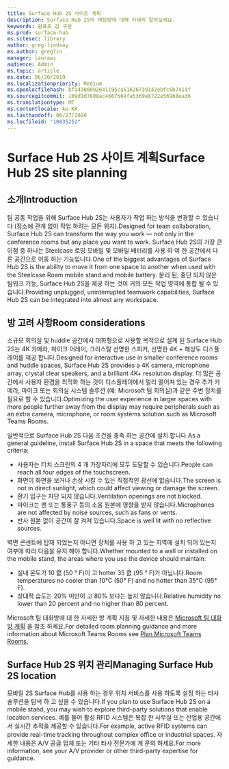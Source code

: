 ```yaml
---
title: Surface Hub 2S 사이트 계획
description: Surface Hub 2S의 채팅방에 대해 자세히 알아보세요.
keywords: 쉼표로 값 구분
ms.prod: surface-hub
ms.sitesec: library
author: greg-lindsay
ms.author: greglin
manager: laurawi
audience: Admin
ms.topic: article
ms.date: 06/20/2019
ms.localizationpriority: Medium
ms.openlocfilehash: bfa4380892641195ca51626739142ebfc6b7414f
ms.sourcegitcommit: 109d1d7608ac4667564fa5369e8722e569b8ea36
ms.translationtype: MT
ms.contentlocale: ko-KR
ms.lasthandoff: 06/27/2020
ms.locfileid: "10835252"
---
```

# <span data-ttu-id="492dd-104">Surface Hub 2S 사이트 계획</span><span class="sxs-lookup"><span data-stu-id="492dd-104">Surface Hub 2S site planning</span></span>

## <span data-ttu-id="492dd-105">소개</span><span class="sxs-lookup"><span data-stu-id="492dd-105">Introduction</span></span>

<span data-ttu-id="492dd-106">팀 공동 작업을 위해 Surface Hub 2S는 사용자가 작업 하는 방식을 변경할 수 있습니다 (장소에 관계 없이 작업 하려는 모든 위치).</span><span class="sxs-lookup"><span data-stu-id="492dd-106">Designed for team collaboration, Surface Hub 2S can transform the way you work  —  not only in the conference rooms but any place you want to work.</span></span> <span data-ttu-id="492dd-107">Surface Hub 2S의 가장 큰 이점 중 하나는 Steelcase 로밍 모바일 및 모바일 배터리를 사용 하 여 한 공간에서 다른 공간으로 이동 하는 기능입니다.</span><span class="sxs-lookup"><span data-stu-id="492dd-107">One of the biggest advantages of Surface Hub 2S is the ability to move it from one space to another when used with the Steelcase Roam mobile stand and mobile battery.</span></span> <span data-ttu-id="492dd-108">분리 된, 중단 되지 않은 팀워크 기능, Surface Hub 2S을 제공 하는 것이 거의 모든 작업 영역에 통합 될 수 있습니다.</span><span class="sxs-lookup"><span data-stu-id="492dd-108">Providing unplugged, uninterrupted teamwork capabilities, Surface Hub 2S can be integrated into almost any workspace.</span></span>

## <span data-ttu-id="492dd-109">방 고려 사항</span><span class="sxs-lookup"><span data-stu-id="492dd-109">Room considerations</span></span>

<span data-ttu-id="492dd-110">소규모 회의실 및 huddle 공간에서 대화형으로 사용할 목적으로 설계 된 Surface Hub 2S는 4K 카메라, 마이크 어레이, 크리스탈 선명한 스피커, 선명한 4K + 해상도 디스플레이를 제공 합니다.</span><span class="sxs-lookup"><span data-stu-id="492dd-110">Designed for interactive use in smaller conference rooms and huddle spaces, Surface Hub 2S provides a 4K camera, microphone array, crystal clear speakers, and a brilliant 4K+ resolution display.</span></span> <span data-ttu-id="492dd-111">더 많은 공간에서 사용자 환경을 최적화 하는 것이 디스플레이에서 멀리 떨어져 있는 경우 추가 카메라, 마이크 또는 회의실 시스템 솔루션 (예: Microsoft 팀 회의실)과 같은 주변 장치를 필요로 할 수 있습니다.</span><span class="sxs-lookup"><span data-stu-id="492dd-111">Optimizing the user experience in larger spaces with more people further away from the display may require peripherals such as an extra camera, microphone, or room systems solution such as Microsoft Teams Rooms.</span></span>

<span data-ttu-id="492dd-112">일반적으로 Surface Hub 2S 다음 조건을 충족 하는 공간에 설치 합니다.</span><span class="sxs-lookup"><span data-stu-id="492dd-112">As a general guideline, install Surface Hub 2S in a space that meets the following criteria:</span></span>

- <span data-ttu-id="492dd-113">사용자는 터치 스크린의 4 개 가장자리에 모두 도달할 수 있습니다.</span><span class="sxs-lookup"><span data-stu-id="492dd-113">People can reach all four edges of the touchscreen.</span></span>
- <span data-ttu-id="492dd-114">화면이 화면을 보거나 손상 시킬 수 있는 직접적인 광선에 없습니다.</span><span class="sxs-lookup"><span data-stu-id="492dd-114">The screen is not in direct sunlight, which could affect viewing or damage the screen.</span></span>
- <span data-ttu-id="492dd-115">환기 입구는 차단 되지 않습니다.</span><span class="sxs-lookup"><span data-stu-id="492dd-115">Ventilation openings are not blocked.</span></span>
- <span data-ttu-id="492dd-116">마이크는 팬 또는 통풍구 등의 소음 원본에 영향을 받지 않습니다.</span><span class="sxs-lookup"><span data-stu-id="492dd-116">Microphones are not affected by noise sources, such as fans or vents.</span></span>
- <span data-ttu-id="492dd-117">반사 원본 없이 공간이 잘 켜져 있습니다.</span><span class="sxs-lookup"><span data-stu-id="492dd-117">Space is well lit with no reflective sources.</span></span>

<span data-ttu-id="492dd-118">벽면 콘센트에 탑재 되었는지 아니면 장치를 사용 하 고 있는 지역에 설치 되어 있는지 여부에 따라 다음을 유지 해야 합니다.</span><span class="sxs-lookup"><span data-stu-id="492dd-118">Whether mounted to a wall or installed on the mobile stand, the areas where you use the device should maintain:</span></span>

- <span data-ttu-id="492dd-119">실내 온도가 10 캜 (50 ° F)이 고 hotter 35 캜 (95 ° F)가 아닙니다.</span><span class="sxs-lookup"><span data-stu-id="492dd-119">Room temperatures no cooler than 10°C (50° F) and no hotter than 35°C  (95° F).</span></span>
- <span data-ttu-id="492dd-120">상대적 습도는 20% 미만이 고 80% 보다는 높지 않습니다.</span><span class="sxs-lookup"><span data-stu-id="492dd-120">Relative humidity no lower than 20 percent and no higher than 80 percent.</span></span>

<span data-ttu-id="492dd-121">Microsoft 팀 대화방에 대 한 자세한 방 계획 지침 및 자세한 내용은 [Microsoft 팀 대화방 계획](https://docs.microsoft.com/MicrosoftTeams/room-systems/skype-room-systems-v2-0) 을 참조 하세요.</span><span class="sxs-lookup"><span data-stu-id="492dd-121">For detailed room planning guidance and more information about Microsoft Teams Rooms see [Plan Microsoft Teams Rooms.](https://docs.microsoft.com/MicrosoftTeams/room-systems/skype-room-systems-v2-0)</span></span>

## <span data-ttu-id="492dd-122">Surface Hub 2S 위치 관리</span><span class="sxs-lookup"><span data-stu-id="492dd-122">Managing Surface Hub 2S location</span></span>

<span data-ttu-id="492dd-123">모바일 2S Surface Hub를 사용 하는 경우 위치 서비스를 사용 하도록 설정 하는 타사 솔루션을 탐색 하 고 싶을 수 있습니다.</span><span class="sxs-lookup"><span data-stu-id="492dd-123">If you plan to use Surface Hub 2S on a mobile stand, you may wish to explore third-party solutions that enable location services.</span></span> <span data-ttu-id="492dd-124">예를 들어 활성 RFID 시스템은 복잡 한 사무실 또는 산업용 공간에서 실시간 추적을 제공할 수 있습니다.</span><span class="sxs-lookup"><span data-stu-id="492dd-124">For example, active RFID systems can provide real-time tracking throughout complex office or industrial spaces.</span></span> <span data-ttu-id="492dd-125">자세한 내용은 A/V 공급 업체 또는 기타 타사 전문가에 게 문의 하세요.</span><span class="sxs-lookup"><span data-stu-id="492dd-125">For more information, see your A/V provider or other third-party expertise for guidance.</span></span>
